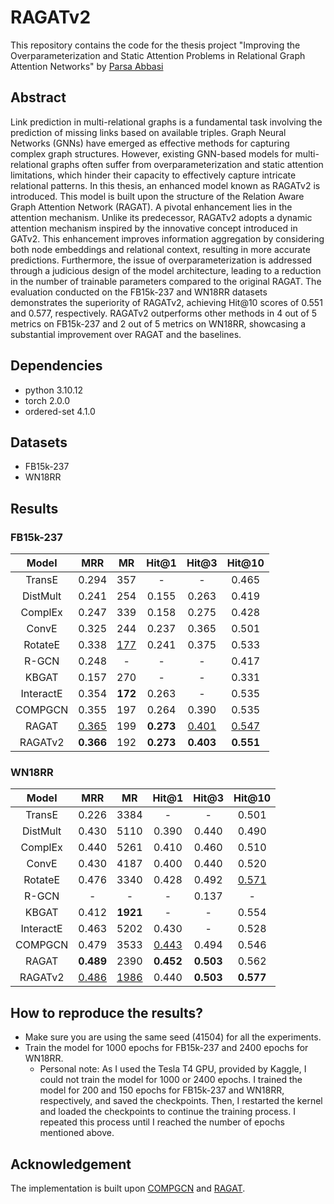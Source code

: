 # RAGATv2

This repository contains the code for the thesis project "Improving the Overparameterization and Static Attention Problems in Relational Graph Attention Networks" by [Parsa Abbasi](https://parsa-abbasi.github.io/)

## Abstract

Link prediction in multi-relational graphs is a fundamental task involving the prediction of missing links based on available triples. Graph Neural Networks (GNNs) have emerged as effective methods for capturing complex graph structures. However, existing GNN-based models for multi-relational graphs often suffer from overparameterization and static attention limitations, which hinder their capacity to effectively capture intricate relational patterns. In this thesis, an enhanced model known as RAGATv2 is introduced. This model is built upon the structure of the Relation Aware Graph Attention Network (RAGAT). A pivotal enhancement lies in the attention mechanism. Unlike its predecessor, RAGATv2 adopts a dynamic attention mechanism inspired by the innovative concept introduced in GATv2. This enhancement improves information aggregation by considering both node embeddings and relational context, resulting in more accurate predictions. Furthermore, the issue of overparameterization is addressed through a judicious design of the model architecture, leading to a reduction in the number of trainable parameters compared to the original RAGAT. The evaluation conducted on the FB15k-237 and WN18RR datasets demonstrates the superiority of RAGATv2, achieving Hit@10 scores of 0.551 and 0.577, respectively. RAGATv2 outperforms other methods in 4 out of 5 metrics on FB15k-237 and 2 out of 5 metrics on WN18RR, showcasing a substantial improvement over RAGAT and the baselines. 

## Dependencies
- python 3.10.12
- torch 2.0.0
- ordered-set 4.1.0

## Datasets
- FB15k-237
- WN18RR

## Results
### FB15k-237
| Model | MRR | MR | Hit@1 | Hit@3 | Hit@10 |
| :---: | :---: | :---: | :---: | :---: | :---: |
| TransE | 0.294 | 357 | - | - | 0.465 |
| DistMult | 0.241 | 254 | 0.155 | 0.263 | 0.419 |
| ComplEx | 0.247 | 339 | 0.158 | 0.275 | 0.428 |
| ConvE | 0.325 | 244 | 0.237 | 0.365 | 0.501 |
| RotateE | 0.338 | <u>177</u> | 0.241 | 0.375 | 0.533 |
| R-GCN | 0.248 | - | - | - | 0.417 |
| KBGAT | 0.157 | 270 | - | - | 0.331 |
| InteractE | 0.354 | <b>172</b> | 0.263 | - | 0.535 |
| COMPGCN | 0.355 | 197 | 0.264 | 0.390 | 0.535 |
| RAGAT | <u>0.365</u> | 199 | <b>0.273</b> | <u>0.401</u> | <u>0.547</u> |
| RAGATv2 | <b>0.366</b> | 192 | <b>0.273</b> | <b>0.403</b> | <b>0.551</b> |

### WN18RR
| Model | MRR | MR | Hit@1 | Hit@3 | Hit@10 |
| :---: | :---: | :---: | :---: | :---: | :---: |
| TransE | 0.226 | 3384 | - | - | 0.501 |
| DistMult | 0.430 | 5110 | 0.390 | 0.440 | 0.490 |
| ComplEx | 0.440 | 5261 | 0.410 | 0.460 | 0.510 |
| ConvE | 0.430 | 4187 | 0.400 | 0.440 | 0.520 |
| RotateE | 0.476 | 3340 | 0.428 | 0.492 | <u>0.571</u> |
| R-GCN | - | - | - | 0.137 | - |
| KBGAT | 0.412 | <b>1921</b> | - | - | 0.554 |
| InteractE | 0.463 | 5202 | 0.430 | - | 0.528 |
| COMPGCN | 0.479 | 3533 | <u>0.443</u> | 0.494 | 0.546 |
| RAGAT | <b>0.489</b> | 2390 | <b>0.452</b> | <b>0.503</b> | 0.562 |
| RAGATv2 | <u>0.486</u> | <u>1986</u> | 0.440 | <b>0.503</b> | <b>0.577</b> |

## How to reproduce the results?
* Make sure you are using the same seed (41504) for all the experiments.
* Train the model for 1000 epochs for FB15k-237 and 2400 epochs for WN18RR.
  * Personal note: As I used the Tesla T4 GPU, provided by Kaggle, I could not train the model for 1000 or 2400 epochs. I trained the model for 200 and 150 epochs for FB15k-237 and WN18RR, respectively, and saved the checkpoints. Then, I restarted the kernel and loaded the checkpoints to continue the training process. I repeated this process until I reached the number of epochs mentioned above.

## Acknowledgement
The implementation is built upon [COMPGCN](https://github.com/malllabiisc/CompGCN) and [RAGAT](https://github.com/liuxiyang641/RAGAT).
